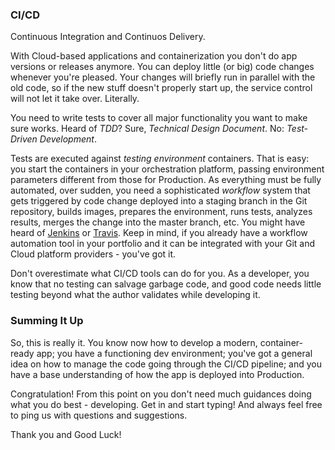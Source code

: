 ### CI/CD

Continuous Integration and Continuos Delivery.

With Cloud-based applications and containerization you don't do app versions or releases anymore. You can deploy little (or big) code changes whenever you're pleased. Your changes will briefly run in parallel with the old code, so if the new stuff doesn't properly start up, the service control will not let it take over. Literally.

You need to write tests to cover all major functionality you want to make sure works. Heard of *TDD*? Sure, *Technical Design Document*. No: *Test-Driven Development*.

Tests are executed against *testing environment* containers. That is easy: you start the containers in your orchestration platform, passing environment parameters different from those for Production. As everything must be fully automated, over sudden, you need a sophisticated *workflow* system that gets triggered by code change deployed into a staging branch in the Git repository, builds images, prepares the environment, runs tests, analyzes results, merges the change into the master branch, etc. You might have heard of [Jenkins](https://jenkins.io/) or [Travis](https://travis-ci.com/). Keep in mind, if you already have a workflow automation tool in your portfolio and it can be integrated with your Git and Cloud platform providers - you've got it.

Don't overestimate what CI/CD tools can do for you. As a developer, you know that no testing can salvage garbage code, and good code needs little testing beyond what the author validates while developing it.


### Summing It Up

So, this is really it. You know now how to develop a modern, container-ready app; you have a functioning dev environment; you've got a general idea on how to manage the code going through the CI/CD pipeline; and you have a base understanding of how the app is deployed into Production.


Congratulation! From this point on you don't need much guidances doing what you do best - developing. Get in and start typing! And always feel free to ping us with questions and suggestions.

Thank you and Good Luck!